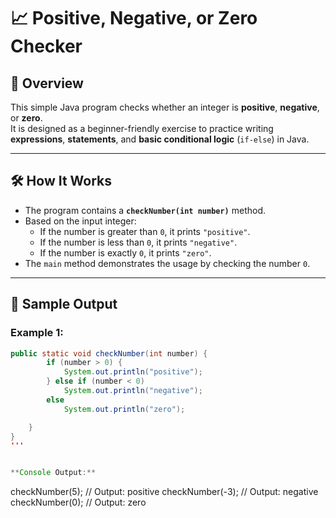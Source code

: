 # 📈 Positive, Negative, or Zero Checker

## 📝 Overview

This simple Java program checks whether an integer is **positive**, **negative**, or **zero**.  
It is designed as a beginner-friendly exercise to practice writing **expressions**, 
**statements**, and **basic conditional logic** (`if-else`) in Java.

---

## 🛠️ How It Works

- The program contains a **`checkNumber(int number)`** method.
- Based on the input integer:
    - If the number is greater than `0`, it prints `"positive"`.
    - If the number is less than `0`, it prints `"negative"`.
    - If the number is exactly `0`, it prints `"zero"`.
- The `main` method demonstrates the usage by checking the number `0`.

---

## 🚀 Sample Output

### Example 1:
```java
public static void checkNumber(int number) {
        if (number > 0) {
            System.out.println("positive");
        } else if (number < 0)
            System.out.println("negative");
        else
            System.out.println("zero");

    }
}
'''


**Console Output:**
```
checkNumber(5); // Output: positive
checkNumber(-3); // Output: negative
checkNumber(0);  // Output: zero
```
